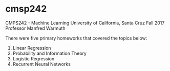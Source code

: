 # cmsp242
CMPS242 - Machine Learning
University of California, Santa Cruz
Fall 2017
Professor Manfred Warmuth

There were five primary homeworks that covered the topics below:
1. Linear Regression
2. Probability and Information Theory
3. Logistic Regression
4. Recurrent Neural Networks
